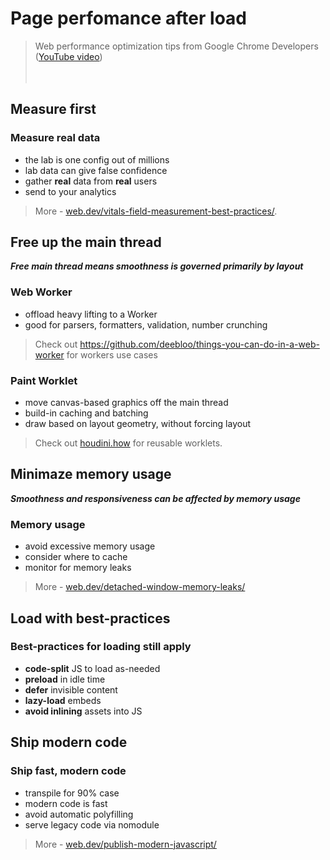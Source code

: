 # Page perfomance after load
> Web performance optimization tips from Google Chrome Developers ([YouTube video](//www.youtube.com/watch?v=4QkuvwRftTw))
\
&nbsp;
\
&nbsp;
## Measure first

### Measure real data

* the lab is one config out of millions
* lab data can give false confidence
* gather **real** data from **real** users
* send to your analytics

> More - [web.dev/vitals-field-measurement-best-practices/](//web.dev/vitals-field-measurement-best-practices/).

## Free up the main thread

***Free main thread means smoothness is governed primarily by layout***

### Web Worker

* offload heavy lifting to a Worker
* good for parsers, formatters, validation, number crunching

> Check out https://github.com/deebloo/things-you-can-do-in-a-web-worker for workers use cases

### Paint Worklet

* move canvas-based graphics off the main thread
* build-in caching and batching
* draw based on layout geometry, without forcing layout

> Check out [houdini.how](//houdini.how) for reusable worklets.

## Minimaze memory usage

***Smoothness and responsiveness can be affected by memory usage***

### Memory usage

* avoid excessive memory usage
* consider where to cache
* monitor for memory leaks

> More - [web.dev/detached-window-memory-leaks/](//web.dev/detached-window-memory-leaks/)

## Load with best-practices

### Best-practices for loading still apply

* **code-split** JS to load as-needed
* **preload** in idle time
* **defer** invisible content
* **lazy-load** embeds
* **avoid inlining** assets into JS

## Ship modern code

### Ship fast, modern code

* transpile for 90% case
* modern code is fast
* avoid automatic polyfilling
* serve legacy code via nomodule

> More - [web.dev/publish-modern-javascript/](//web.dev/publish-modern-javascript/)
